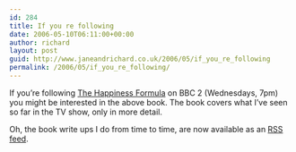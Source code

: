 ```yaml
---
id: 284
title: If you re following
date: 2006-05-10T06:11:00+00:00
author: richard
layout: post
guid: http://www.janeandrichard.co.uk/2006/05/if_you_re_following
permalink: /2006/05/if_you_re_following/
---
```

[](http://www.dallaway.com/reading/archive/happiness.xml) 

If you&#8217;re following [The Happiness Formula](http://www.bbc.co.uk/happinessformula/) on BBC 2 (Wednesdays, 7pm) you might be interested in the above book. The book covers what I&#8217;ve seen so far in the TV show, only in more detail. 

Oh, the book write ups I do from time to time, are now available as an [RSS feed](http://www.dallaway.com/reading/current.xml?style=atom.xsl).